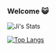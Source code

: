 ### Welcome 😺

<!-- Hi, I'm a graduate student specializing in NLP/linguistics at Inalco, Paris. -->

![Ji's Stats](https://github-readme-stats.vercel.app/api?username=onkej&theme=nord&show_icons=true&hide_border=true&count_private=true)  

[![Top Langs](https://github-readme-stats.vercel.app/api/top-langs/?username=onkej&theme=nord&layout=compact&hide=html&size_weight=0.5&count_weight=0.5&hide_border=true&count_private=true)](https://github.com/onkej/github-readme-stats)

<!-- this is a ✨ _special_ ✨ repository because its `README.md` (this file) appears on your GitHub profile.

Here are some ideas to get you started:

- 🔭 I’m currently working on ...
- 🌱 I’m currently learning ...
- 👯 I’m looking to collaborate on ...
- 🤔 I’m looking for help with ...
- 💬 Ask me about ...
- 📫 How to reach me: ...
- 😄 Pronouns: ...
- ⚡ Fun fact: ...
-->
